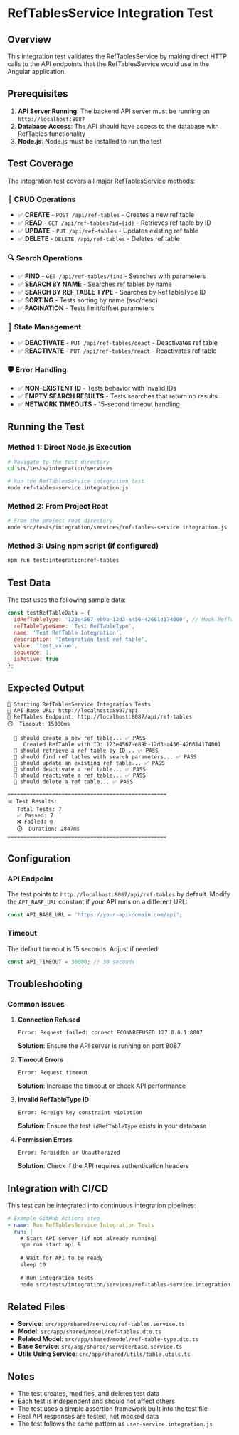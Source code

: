 # RefTablesService Integration Test

## Overview

This integration test validates the RefTablesService by making direct HTTP calls to the API endpoints that the RefTablesService would use in the Angular application.

## Prerequisites

1. **API Server Running**: The backend API server must be running on `http://localhost:8087`
2. **Database Access**: The API should have access to the database with RefTables functionality
3. **Node.js**: Node.js must be installed to run the test

## Test Coverage

The integration test covers all major RefTablesService methods:

### 📝 **CRUD Operations**
- ✅ **CREATE** - `POST /api/ref-tables` - Creates a new ref table
- ✅ **READ** - `GET /api/ref-tables?id={id}` - Retrieves ref table by ID
- ✅ **UPDATE** - `PUT /api/ref-tables` - Updates existing ref table
- ✅ **DELETE** - `DELETE /api/ref-tables` - Deletes ref table

### 🔍 **Search Operations**
- ✅ **FIND** - `GET /api/ref-tables/find` - Searches with parameters
- ✅ **SEARCH BY NAME** - Searches ref tables by name
- ✅ **SEARCH BY REF TABLE TYPE** - Searches by RefTableType ID
- ✅ **SORTING** - Tests sorting by name (asc/desc)
- ✅ **PAGINATION** - Tests limit/offset parameters

### 🔄 **State Management**
- ✅ **DEACTIVATE** - `PUT /api/ref-tables/deact` - Deactivates ref table
- ✅ **REACTIVATE** - `PUT /api/ref-tables/react` - Reactivates ref table

### 🛡️ **Error Handling**
- ✅ **NON-EXISTENT ID** - Tests behavior with invalid IDs
- ✅ **EMPTY SEARCH RESULTS** - Tests searches that return no results
- ✅ **NETWORK TIMEOUTS** - 15-second timeout handling

## Running the Test

### Method 1: Direct Node.js Execution
```bash
# Navigate to the test directory
cd src/tests/integration/services

# Run the RefTablesService integration test
node ref-tables-service.integration.js
```

### Method 2: From Project Root
```bash
# From the project root directory
node src/tests/integration/services/ref-tables-service.integration.js
```

### Method 3: Using npm script (if configured)
```bash
npm run test:integration:ref-tables
```

## Test Data

The test uses the following sample data:

```javascript
const testRefTableData = {
  idRefTableType: '123e4567-e89b-12d3-a456-426614174000', // Mock RefTableType ID
  refTableTypeName: 'Test RefTableType',
  name: 'Test RefTable Integration',
  description: 'Integration test ref table',
  value: 'test_value',
  sequence: 1,
  isActive: true
};
```

## Expected Output

```
🚀 Starting RefTablesService Integration Tests
📡 API Base URL: http://localhost:8087/api
🎯 RefTables Endpoint: http://localhost:8087/api/ref-tables
⏱️  Timeout: 15000ms

  🧪 should create a new ref table... ✅ PASS
     Created RefTable with ID: 123e4567-e89b-12d3-a456-426614174001
  🧪 should retrieve a ref table by ID... ✅ PASS
  🧪 should find ref tables with search parameters... ✅ PASS
  🧪 should update an existing ref table... ✅ PASS
  🧪 should deactivate a ref table... ✅ PASS
  🧪 should reactivate a ref table... ✅ PASS
  🧪 should delete a ref table... ✅ PASS

==================================================
📊 Test Results:
   Total Tests: 7
   ✅ Passed: 7
   ❌ Failed: 0
   ⏱️  Duration: 2847ms
==================================================
```

## Configuration

### API Endpoint
The test points to `http://localhost:8087/api/ref-tables` by default. Modify the `API_BASE_URL` constant if your API runs on a different URL:

```javascript
const API_BASE_URL = 'https://your-api-domain.com/api';
```

### Timeout
The default timeout is 15 seconds. Adjust if needed:

```javascript
const API_TIMEOUT = 30000; // 30 seconds
```

## Troubleshooting

### Common Issues

1. **Connection Refused**
   ```
   Error: Request failed: connect ECONNREFUSED 127.0.0.1:8087
   ```
   **Solution**: Ensure the API server is running on port 8087

2. **Timeout Errors**
   ```
   Error: Request timeout
   ```
   **Solution**: Increase the timeout or check API performance

3. **Invalid RefTableType ID**
   ```
   Error: Foreign key constraint violation
   ```
   **Solution**: Ensure the test `idRefTableType` exists in your database

4. **Permission Errors**
   ```
   Error: Forbidden or Unauthorized
   ```
   **Solution**: Check if the API requires authentication headers

## Integration with CI/CD

This test can be integrated into continuous integration pipelines:

```yaml
# Example GitHub Actions step
- name: Run RefTablesService Integration Tests
  run: |
    # Start API server (if not already running)
    npm run start:api &
    
    # Wait for API to be ready
    sleep 10
    
    # Run integration tests
    node src/tests/integration/services/ref-tables-service.integration.js
```

## Related Files

- **Service**: `src/app/shared/service/ref-tables.service.ts`
- **Model**: `src/app/shared/model/ref-tables.dto.ts`
- **Related Model**: `src/app/shared/model/ref-table-type.dto.ts`
- **Base Service**: `src/app/shared/service/base.service.ts`
- **Utils Using Service**: `src/app/shared/utils/table.utils.ts`

## Notes

- The test creates, modifies, and deletes test data
- Each test is independent and should not affect others
- The test uses a simple assertion framework built into the test file
- Real API responses are tested, not mocked data
- The test follows the same pattern as `user-service.integration.js`
